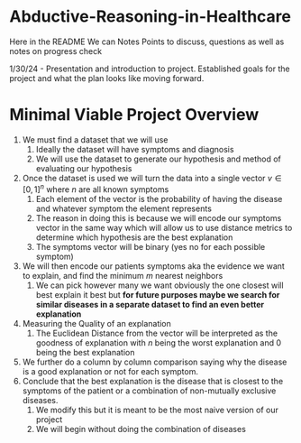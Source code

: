 # Abductive-Reasoning-in-Healthcare
Here in the README We can Notes Points to discuss, questions as well as notes on progress check

1/30/24 - Presentation and introduction to project. Established goals for the project and what the plan looks like moving forward. 

# Minimal Viable Project Overview
1. We must find a dataset that we will use
	1. Ideally the dataset will have symptoms and diagnosis 
	2. We will use the dataset to generate our hypothesis and method of evaluating our hypothesis 
2. Once the dataset is used we will turn the data into a single vector $v \in [0,1]^n$ where $n$ are all known symptoms 
	1. Each element of the vector is the probability of having the disease and whatever symptom the element represents 
	2. The reason in doing this is because we will encode our symptoms vector in the same way which will allow us to use distance metrics to determine which hypothesis are the best explanation
 	3. The symptoms vector will be binary (yes no for each possible symptom)  	
3. We will then encode our patients symptoms aka the evidence we want to explain, and find the minimum $m$ nearest neighbors 
	1. We can pick however many we want obviously the one closest will best explain it best but **for future purposes maybe we search for similar diseases in a separate dataset to find an even better explanation** 
4. Measuring the Quality of an explanation
	1. The Euclidean Distance from the vector will be interpreted as the goodness of explanation with $n$ being the worst explanation and $0$ being the best explanation 
5. We  further do a column by column comparison saying why the disease is a good explanation or not for each symptom. 
6. Conclude that the best explanation is the disease that is closest to the symptoms of the patient or a combination of non-mutually exclusive diseases. 
	1. We modify this but it is meant to be the most naive version of our project 
	2. We will begin without doing the combination of diseases 
